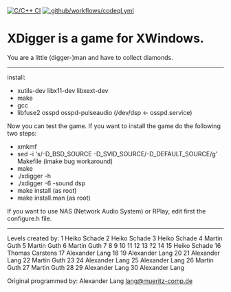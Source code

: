 [![C/C++ CI](https://github.com/tikkel/xdigger/actions/workflows/c-cpp.yml/badge.svg)](https://github.com/tikkel/xdigger/actions/workflows/c-cpp.yml)
[![.github/workflows/codeql.yml](https://github.com/tikkel/xdigger/actions/workflows/codeql.yml/badge.svg)](https://github.com/tikkel/xdigger/actions/workflows/codeql.yml)

# XDigger is a game for XWindows.
You are a little (digger-)man and have to collect diamonds.

-------------------------------------------------------------------------------

install:

 * xutils-dev libx11-dev libxext-dev
 * make
 * gcc
 * libfuse2 osspd osspd-pulseaudio (/dev/dsp <- osspd.service)

Now you can test the game. If you want to install the game
do the following two steps:

 * xmkmf
 * sed -i 's/-D_BSD_SOURCE -D_SVID_SOURCE/-D_DEFAULT_SOURCE/g' Makefile (imake bug workaround)
 * make
 * ./xdigger -h
 * ./xdigger -6 -sound dsp
 * make install (as root)
 * make install.man (as root)

If you want to use NAS (Network Audio System) or RPlay, edit first the 
configure.h file.

-------------------------------------------------------------------------------

Levels created by:
 1 Heiko Schade
 2 Heiko Schade
 3 Heiko Schade
 4 Martin Guth
 5 Martin Guth
 6 Martin Guth
 7
 8
 9
10
11
12
13 ?2
14
15 Heiko Schade
16 Thomas Carstens
17 Alexander Lang
18
19 Alexander Lang
20
21 Alexander Lang
22 Martin Guth
23
24 Alexander Lang
25 Alexander Lang
26 Martin Guth
27 Martin Guth
28
29 Alexander Lang
30 Alexander Lang


Original programmed by:
Alexander Lang
lang@mueritz-comp.de

